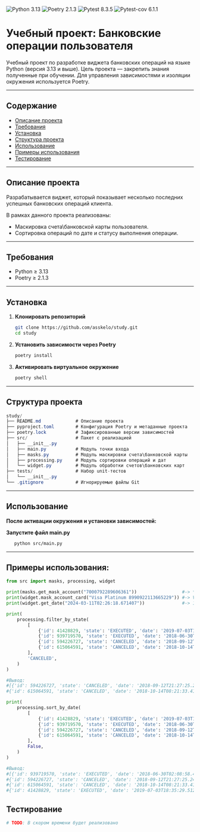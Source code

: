 ![Python 3.13](https://img.shields.io/badge/python-3.13-blue)
![Poetry 2.1.3](https://img.shields.io/badge/poetry-2.1.3-yellow)
![Pytest 8.3.5](https://img.shields.io/badge/pytest-8.3.5-yellow)
![Pytest-cov 6.1.1](https://img.shields.io/badge/pytest_cov-6.1.1-yellow)

# Учебный проект: Банковские операции пользователя

Учебный проект по разработке виджета банковских операций на языке Python (версия 3.13 и выше). 
Цель проекта — закрепить знания полученные при обучении. 
Для управления зависимостями и изоляции окружения используется Poetry.

---

## Содержание

- [Описание проекта](#описание-проекта)
- [Требования](#требования)
- [Установка](#установка)
- [Структура проекта](#структура-проекта)
- [Использование](#использование)
- [Примеры использования](#примеры-использования)
- [Тестирование](#тестирование)

---

## Описание проекта

Разрабатывается виджет, который показывает несколько последних успешных банковских операций клиента.

В рамках данного проекта реализованы:

- Маскировка счета\банковской карты пользователя.
- Сортировка операций по дате и статусу выполнения операции.

---

## Требования

- Python ≥ 3.13  
- Poetry ≥ 2.1.3 

---

## Установка

1. **Клонировать репозиторий**  
    ```bash
   git clone https://github.com/asskelo/study.git
   cd study
    ```
2. **Установить зависимости через Poetry**  
    ```bash
   poetry install
    ```
3. **Активировать виртуальное окружение**  
   ```bash
   poetry shell
   ```
---

## Структура проекта

```csharp
study/
├── README.md             # Описание проекта
├── pyproject.toml        # Конфигурация Poetry и метаданные проекта
├── poetry.lock           # Зафиксированные версии зависимостей
├── src/                  # Пакет с реализацией
│   ├── __init__.py
│   ├── main.py           # Модуль точки входа
│   ├── masks.py          # Модуль маскировки счета\банковской карты
│   ├── processing.py     # Модуль сортировки операций и дат
│   └── widget.py         # Модуль обработки счетов\банковских карт
├── tests/                # Набор unit-тестов
│   └── __init__.py
└── .gitignore            # Игнорируемые файлы Git
```

---

## Использование

**После активации окружения и установки зависимостей:**

**Запустите файл main.py**  
```bash
   python src/main.py
```

---

## Примеры использования:
```Python
from src import masks, processing, widget

print(masks.get_mask_account("7000792289606361"))                 #-> **6361
print(widget.mask_account_card("Visa Platinum 8990922113665229")) #-> Visa Platinum 8990 92** **** 5229
print(widget.get_date("2024-03-11T02:26:18.671407"))              #-> 11.03.2024

print(
    processing.filter_by_state(
        [
            {'id': 41428829, 'state': 'EXECUTED', 'date': '2019-07-03T18:35:29.512364'},
            {'id': 939719570, 'state': 'EXECUTED', 'date': '2018-06-30T02:08:58.425572'},
            {'id': 594226727, 'state': 'CANCELED', 'date': '2018-09-12T21:27:25.241689'},
            {'id': 615064591, 'state': 'CANCELED', 'date': '2018-10-14T08:21:33.419441'},
        ],
        'CANCELED',
    )
)

#Вывод:
#[{'id': 594226727, 'state': 'CANCELED', 'date': '2018-09-12T21:27:25.241689'}, 
#{'id': 615064591, 'state': 'CANCELED', 'date': '2018-10-14T08:21:33.419441'}]

print(
    processing.sort_by_date(
        [
            {'id': 41428829, 'state': 'EXECUTED', 'date': '2019-07-03T18:35:29.512364'},
            {'id': 939719570, 'state': 'EXECUTED', 'date': '2018-06-30T02:08:58.425572'},
            {'id': 594226727, 'state': 'CANCELED', 'date': '2018-09-12T21:27:25.241689'},
            {'id': 615064591, 'state': 'CANCELED', 'date': '2018-10-14T08:21:33.419441'},
        ],
        False,
    )
)

#Вывод:
#[{'id': 939719570, 'state': 'EXECUTED', 'date': '2018-06-30T02:08:58.425572'}, 
#{'id': 594226727, 'state': 'CANCELED', 'date': '2018-09-12T21:27:25.241689'}, 
#{'id': 615064591, 'state': 'CANCELED', 'date': '2018-10-14T08:21:33.419441'}, 
#{'id': 41428829, 'state': 'EXECUTED', 'date': '2019-07-03T18:35:29.512364'}]
```

## Тестирование
```bash
# TODO: В скором времени будет реализовано
```
